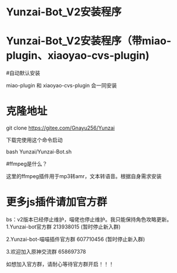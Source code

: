 # Yunzai-Bot_V2安装程序
# Yunzai-Bot_V2安装程序（带miao-plugin、xiaoyao-cvs-plugin)

#自动默认安装

miao-plugin 和 xiaoyao-cvs-plugin 会一同安装


# 克隆地址

git clone https://gitee.com/Gnayu256/Yunzai

下载完使用这个命令启动 

bash Yunzai/Yunzai-Bot.sh

#ffmpeg是什么？

 这里的ffmpeg插件用于mp3转amr，文本转语音。根据自身需求安装

# 更多js插件请加官方群
bs：v2版本已经停止维护，喵佬也停止维护。我只能保持角色攻略更新。
1.Yunzai-bot官方群 213938015 (暂时停止新入群)

2.Yunzai-bot-喵喵插件官方群 607710456 (暂时停止新入群)

3.欢迎加入原神交流群 658697378 

如想加入官方群，请耐心等待官方群开启！！！
